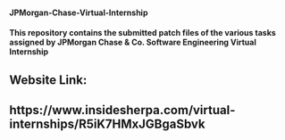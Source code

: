 <h4>JPMorgan-Chase-Virtual-Internship<h4>
<p>This repository contains the submitted patch files of the various tasks assigned by JPMorgan Chase & Co. Software Engineering Virtual Internship
<p>
<h2>Website Link:<h2>
https://www.insidesherpa.com/virtual-internships/R5iK7HMxJGBgaSbvk
